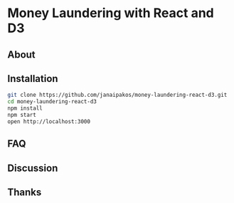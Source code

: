 # Money Laundering with React and D3

## About

## Installation

```bash
git clone https://github.com/janaipakos/money-laundering-react-d3.git
cd money-laundering-react-d3
npm install
npm start
open http://localhost:3000
```

## FAQ

## Discussion

## Thanks
